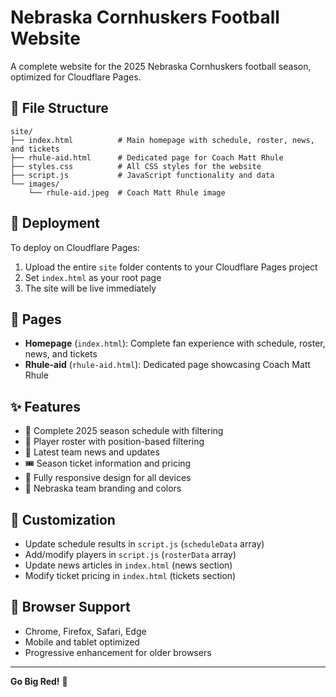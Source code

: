 # Nebraska Cornhuskers Football Website

A complete website for the 2025 Nebraska Cornhuskers football season, optimized for Cloudflare Pages.

## 📁 File Structure

```
site/
├── index.html          # Main homepage with schedule, roster, news, and tickets
├── rhule-aid.html      # Dedicated page for Coach Matt Rhule
├── styles.css          # All CSS styles for the website
├── script.js           # JavaScript functionality and data
└── images/
    └── rhule-aid.jpeg  # Coach Matt Rhule image
```

## 🚀 Deployment

To deploy on Cloudflare Pages:

1. Upload the entire `site` folder contents to your Cloudflare Pages project
2. Set `index.html` as your root page
3. The site will be live immediately

## 📄 Pages

- **Homepage** (`index.html`): Complete fan experience with schedule, roster, news, and tickets
- **Rhule-aid** (`rhule-aid.html`): Dedicated page showcasing Coach Matt Rhule

## ✨ Features

- 📅 Complete 2025 season schedule with filtering
- 🏈 Player roster with position-based filtering  
- 📰 Latest team news and updates
- 🎟️ Season ticket information and pricing
- 📱 Fully responsive design for all devices
- 🎨 Nebraska team branding and colors

## 🔧 Customization

- Update schedule results in `script.js` (`scheduleData` array)
- Add/modify players in `script.js` (`rosterData` array)
- Update news articles in `index.html` (news section)
- Modify ticket pricing in `index.html` (tickets section)

## 📱 Browser Support

- Chrome, Firefox, Safari, Edge
- Mobile and tablet optimized
- Progressive enhancement for older browsers

---

**Go Big Red!** 🌽
